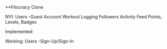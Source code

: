 **Fitocracy Clone

NYI:
Users
	-Guest Account
Workout Logging
Followers
Activity Feed
Points, Levels, Badges

Implemented:

Working:
Users
	-Sign-Up/Sign-In